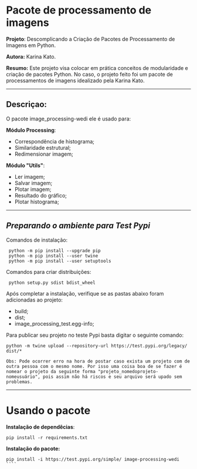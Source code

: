 # Pacote de processamento de imagens

**Projeto**: Descomplicando a Criação de Pacotes de Processamento de Imagens em Python.

**Autora:** Karina Kato.


**Resumo:** Este projeto visa colocar em prática conceitos de modularidade e criação de pacotes Python. No caso, o projeto feito foi um pacote de processamentos de imagens idealizado pela Karina Kato.

-------------------------
## **Descriçao**:
O pacote image_processing-wedi ele é usado para:

**Módulo Processing**:

* Correspondência de histograma;
* Similaridade estrutural;
* Redimensionar imagem;

**Módulo "Utils"**:

* Ler imagem;
* Salvar imagem;
* Plotar imagem;
* Resultado do gráfico;
* Plotar histograma;

-----------------------------------------
## *Preparando o ambiente para Test Pypi*

Comandos de instalação:

```
 python -m pip install --upgrade pip
 python -m pip install --user twine
 python -m pip install --user setuptools
```
Comandos para criar distribuições:

````
 python setup.py sdist bdist_wheel
````

 Após completar a instalação, verifique se as pastas abaixo foram adicionadas ao projeto:
  *  build;
  *  dist;
  *  image_processing_test.egg-info;

Para publicar seu projeto no teste Pypi basta digitar o seguinte comando:

````
python -m twine upload --repository-url https://test.pypi.org/legacy/ dist/*

Obs: Pode ocorrer erro na hora de postar caso exista um projeto com de outra pessoa com o mesmo nome. Por isso uma coisa boa de se fazer é nomear o projeto da seguinte forma "projeto_nomedoprojeto-nomeusuário", pois assim não há riscos e seu arquivo será upado sem problemas.
````

------------------------
# Usando o pacote

**Instalação de dependêcias**:
`````
pip install -r requirements.txt
``````
**Instalação do pacote:**
`````
pip install -i https://test.pypi.org/simple/ image-processing-wedi
````
